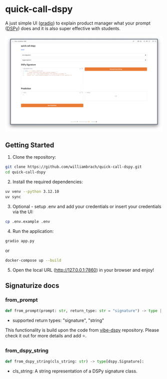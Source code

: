 # quick-call-dspy

A just simple UI ([gradio](https://github.com/gradio-app/gradio)) to explain product manager what your prompt ([DSPy](https://github.com/stanfordnlp/dspy)) does and it is also super effective with students.

![demo](assets/demo.webp)

## Getting Started

1. Clone the repository:
```bash
git clone https://github.com/williambrach/quick-call-dspy.git
cd quick-call-dspy
```
2. Install the required dependencies:
```bash
uv venv --python 3.12.10
uv sync
```

3. Optional - setup .env and add your credentials or insert your credentials via the UI:
```bash
cp .env.example .env
```


4. Run the application:
```bash
gradio app.py
```
or 
```bash
docker-compose up --build
```

5. Open the local URL (http://127.0.0.1:7860) in your browser and enjoy!

## Signaturize docs

### from_prompt

```python
def from_prompt(prompt: str, return_type: str = "signature") -> type | str:
```
- supported return types: "signature", "string"

This functionality is build upon the code from 
[vibe-dspy](https://github.com/Archelunch/vibe-dspy) repository. Please check it out for more details and add ⭐️.

### from_dspy_string

```python
def from_dspy_string(cls_string: str) -> type[dspy.Signature]:
```
- cls_string: A string representation of a DSPy signature class.
